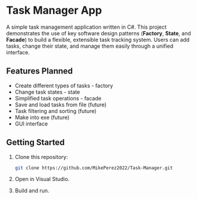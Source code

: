 # Task Manager App

A simple task management application written in C#. This project demonstrates the use of key software design patterns (**Factory**, **State**, and **Facade**) to build a flexible, extensible task tracking system. Users can add tasks, change their state, and manage them easily through a unified interface.

## Features Planned

* Create different types of tasks - factory
* Change task states - state
* Simplified task operations  - facade
* Save and load tasks from file (future)
* Task filtering and sorting (future)
* Make into exe (future)
* GUI interface

## Getting Started

1. Clone this repository:

   ```bash
   git clone https://github.com/MikePerez2022/Task-Manager.git
   ```

2. Open in Visual Studio.

3. Build and run.


